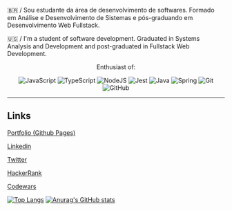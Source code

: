 
:brazil: / Sou estudante da área de desenvolvimento de softwares. Formado em Análise e Desenvolvimento de Sistemas e pós-graduando em Desenvolvimento Web Fullstack.

:us: / I'm a student of software development. Graduated in Systems Analysis and Development and post-graduated in Fullstack Web Development.

<div display="inline-block" align="center">
Enthusiast of:

![JavaScript](https://img.shields.io/badge/javascript-%23323330.svg?style=for-the-badge&logo=javascript&logoColor=%23F7DF1E)
![TypeScript](https://img.shields.io/badge/typescript-%23007ACC.svg?style=for-the-badge&logo=typescript&logoColor=white)
![NodeJS](https://img.shields.io/badge/node.js-6DA55F?style=for-the-badge&logo=node.js&logoColor=white)
![Jest](https://img.shields.io/badge/-jest-%23C21325?style=for-the-badge&logo=jest&logoColor=white)
![Java](https://img.shields.io/badge/java-%23ED8B00.svg?style=for-the-badge&logo=java&logoColor=white)
![Spring](https://img.shields.io/badge/spring-%236DB33F.svg?style=for-the-badge&logo=spring&logoColor=white)
![Git](https://img.shields.io/badge/git-%23F05033.svg?style=for-the-badge&logo=git&logoColor=white)
![GitHub](https://img.shields.io/badge/github-%23121011.svg?style=for-the-badge&logo=github&logoColor=white)

</div>

------------------------------

## Links
[Portfolio (Github Pages)](https://flwedu.github.io/)

[Linkedin](https://www.linkedin.com/in/edu-aquino/)

[Twitter](https://twitter.com/emprestavel)

[HackerRank](https://www.hackerrank.com/edutraquino)

[Codewars](https://www.codewars.com/users/flwedu)

[![Top Langs](https://github-readme-stats.vercel.app/api/top-langs/?username=flwedu)](https://github.com/anuraghazra/github-readme-stats)
[![Anurag's GitHub stats](https://github-readme-stats.vercel.app/api?username=flwedu)](https://github.com/anuraghazra/github-readme-stats)

